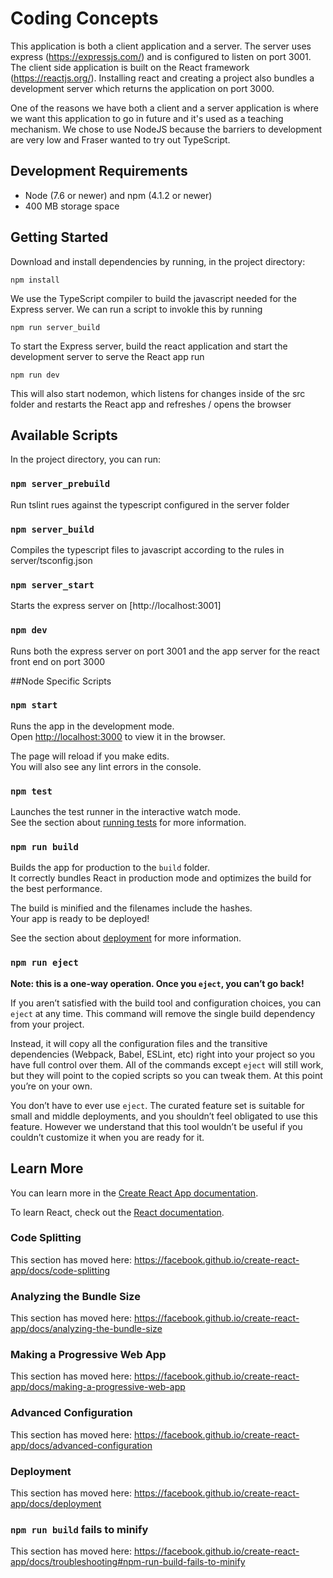 # Coding Concepts
This application is both a client application and a server. The server uses express (https://expressjs.com/) and is configured to listen on port 3001. The client side application is built on the React framework (https://reactjs.org/). Installing react and creating a project also bundles a development server which returns the application on port 3000.

One of the reasons we have both a client and a server application is where we want this application to go in future and it's used as a teaching mechanism. We chose to use NodeJS because the barriers to development are very low and Fraser wanted to try out TypeScript.
## Development Requirements

* Node (7.6 or newer) and npm (4.1.2 or newer)
* 400 MB storage space

## Getting Started

Download and install dependencies by running, in the project directory:

`npm install`

We use the TypeScript compiler to build the javascript needed for the Express server. We can run a script to invokle this by running

`npm run server_build`

To start the Express server, build the react application and start the development server to serve the React app run
 
 `npm run dev`

 This will also start nodemon, which listens for changes inside of the src folder and restarts the React app and refreshes / opens the browser

## Available Scripts

In the project directory, you can run:

### `npm server_prebuild`
Run tslint rues against the typescript configured in the server folder

### `npm server_build`
Compiles the typescript files to javascript according to the rules in server/tsconfig.json

### `npm server_start`
Starts the express server on [http://localhost:3001]

### `npm dev`
Runs both the express server on port 3001 and the app server for the react front end on port 3000

##Node Specific Scripts

### `npm start`

Runs the app in the development mode.<br>
Open [http://localhost:3000](http://localhost:3000) to view it in the browser.

The page will reload if you make edits.<br>
You will also see any lint errors in the console.

### `npm test`

Launches the test runner in the interactive watch mode.<br>
See the section about [running tests](https://facebook.github.io/create-react-app/docs/running-tests) for more information.

### `npm run build`

Builds the app for production to the `build` folder.<br>
It correctly bundles React in production mode and optimizes the build for the best performance.

The build is minified and the filenames include the hashes.<br>
Your app is ready to be deployed!

See the section about [deployment](https://facebook.github.io/create-react-app/docs/deployment) for more information.

### `npm run eject`

**Note: this is a one-way operation. Once you `eject`, you can’t go back!**

If you aren’t satisfied with the build tool and configuration choices, you can `eject` at any time. This command will remove the single build dependency from your project.

Instead, it will copy all the configuration files and the transitive dependencies (Webpack, Babel, ESLint, etc) right into your project so you have full control over them. All of the commands except `eject` will still work, but they will point to the copied scripts so you can tweak them. At this point you’re on your own.

You don’t have to ever use `eject`. The curated feature set is suitable for small and middle deployments, and you shouldn’t feel obligated to use this feature. However we understand that this tool wouldn’t be useful if you couldn’t customize it when you are ready for it.

## Learn More

You can learn more in the [Create React App documentation](https://facebook.github.io/create-react-app/docs/getting-started).

To learn React, check out the [React documentation](https://reactjs.org/).

### Code Splitting

This section has moved here: https://facebook.github.io/create-react-app/docs/code-splitting

### Analyzing the Bundle Size

This section has moved here: https://facebook.github.io/create-react-app/docs/analyzing-the-bundle-size

### Making a Progressive Web App

This section has moved here: https://facebook.github.io/create-react-app/docs/making-a-progressive-web-app

### Advanced Configuration

This section has moved here: https://facebook.github.io/create-react-app/docs/advanced-configuration

### Deployment

This section has moved here: https://facebook.github.io/create-react-app/docs/deployment

### `npm run build` fails to minify

This section has moved here: https://facebook.github.io/create-react-app/docs/troubleshooting#npm-run-build-fails-to-minify

